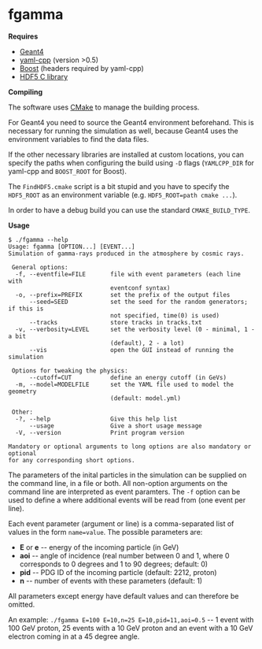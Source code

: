 fgamma
======

**Requires**

* [Geant4](http://geant4.cern.ch/)
* [yaml-cpp](https://code.google.com/p/yaml-cpp/) (version >0.5)
* [Boost](http://www.boost.org/) (headers required by yaml-cpp)
* [HDF5 C library](http://www.hdfgroup.org/HDF5/)


**Compiling**

The software uses [CMake](http://www.cmake.org/) to manage the building process.

For Geant4 you need to source the Geant4 environment beforehand. This is necessary
for running the simulation as well, because Geant4 uses the environment variables
to find the data files.

If the other necessary libraries are installed at custom locations, you can
specify the paths when configuring the build using `-D` flags (`YAMLCPP_DIR` for
yaml-cpp and `BOOST_ROOT` for Boost).

The `FindHDF5.cmake` script is a bit stupid and you have to specify the
`HDF5_ROOT` as an environment variable (e.g. `HDF5_ROOT=path cmake ...`).

In order to have a debug build you can use the standard `CMAKE_BUILD_TYPE`.


**Usage**

	$ ./fgamma --help
	Usage: fgamma [OPTION...] [EVENT...]
	Simulation of gamma-rays produced in the atmosphere by cosmic rays.

	 General options:
	  -f, --eventfile=FILE       file with event parameters (each line with
								 eventconf syntax)
	  -o, --prefix=PREFIX        set the prefix of the output files
		  --seed=SEED            set the seed for the random generators; if this is
								 not specified, time(0) is used)
		  --tracks               store tracks in tracks.txt
	  -v, --verbosity=LEVEL      set the verbosity level (0 - minimal, 1 - a bit
								 (default), 2 - a lot)
		  --vis                  open the GUI instead of running the simulation

	 Options for tweaking the physics:
		  --cutoff=CUT           define an energy cutoff (in GeVs)
	  -m, --model=MODELFILE      set the YAML file used to model the geometry
								 (default: model.yml)

	 Other:
	  -?, --help                 Give this help list
		  --usage                Give a short usage message
	  -V, --version              Print program version

	Mandatory or optional arguments to long options are also mandatory or optional
	for any corresponding short options.

The parameters of the inital particles in the simulation can be supplied on the
command line, in a file or both. All non-option arguments on the command line
are interpreted as event paramters. The `-f` option can be used to define a
where additional events will be read from (one event per line).

Each event parameter (argument or line) is a comma-separated list of values
in the form `name=value`. The possible parameters are:

  * **E** or **e** -- energy of the incoming particle (in GeV)
  * **aoi** -- angle of incidence (real number between 0 and 1,
    where 0 corresponds to 0 degrees and 1 to 90 degrees; default: 0)
  * **pid** -- PDG ID of the incoming particle (default: 2212, proton)
  * **n** -- number of events with these parameters (default: 1)

All parameters except energy have default values and can therefore be omitted.

An example: `./fgamma E=100 E=10,n=25 E=10,pid=11,aoi=0.5`  --
1 event with 100 GeV proton, 25 events with a 10 GeV proton and an event with
a 10 GeV electron coming in at a 45 degree angle.
